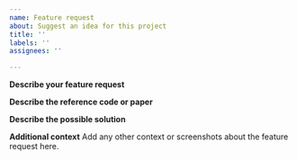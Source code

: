 ```yaml
---
name: Feature request
about: Suggest an idea for this project
title: ''
labels: ''
assignees: ''

---
```


**Describe your feature request**


**Describe the reference code or paper**


**Describe the possible solution**


**Additional context**
Add any other context or screenshots about the feature request here.
